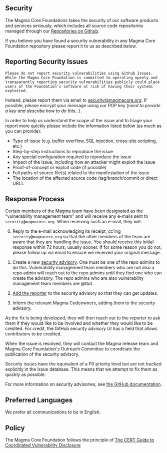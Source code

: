 ## Security

The Magma Core Foundations takes the security of our software products and services seriously, which includes all source code repositories managed through our [Repositories on Github](https://github.com/magma).

If you believe you have found a security vulnerability in any Magma Core Foundation repository please report it to us as described below.

## Reporting Security Issues

`Please do not report security vulnerabilities using Github Issues.  While the Magma Core Foundation is committed to operating openly and transparently reporting security vulnerabilities publicly could place users of the Foundation's software at risk of having their systems exploited.`

Instead, please report them via email to security@magmacore.org.  If possible, please encrypt your message using our PGP key (_need to provide a key and describe how to do this..._).

In order to help us understand the scope of the issue and to triage your report more quickly please include the information listed below (as much as you can provide):

  * Type of issue (e.g. buffer overflow, SQL injection, cross-site scripting, etc.)
  * Step-by-step instructions to reproduce the issue
  * Any special configuration required to reproduce the issue
  * Impact of the issue, including how an attacker might exploit the issue
  * Proof-of-concept or exploit code (if possible)
  * Full paths of source file(s) related to the manifestation of the issue
  * The location of the affected source code (tag/branch/commit or direct URL).

## Response Process

Certain members of the Magma team have been designated as the "vulnerability management team" and will receive any e-mails sent to `security@magmacore.org`. When receiving such an e-mail, they will:

0. Reply to the e-mail acknowledging its receipt, cc'ing `security@magmacore.org` so that the other members of the team are aware that they are handling the issue.  You should receive this initial response within 72 hours, usually sooner. If for some reason you do not, please follow up via email to ensure we received your original message.

1. Create a new [security advisory](https://github.com/magma/magma/security/advisories/new).
   One must be one of the repo admins to do this. Vulnerability management team members who are not
   also a repo admin will reach out to the repo admins until they find one who can create the advisory.
   The repo admins who are also vulnerability management team members are @tbd.
2. [Add the reporter](https://docs.github.com/en/free-pro-team@latest/github/managing-security-vulnerabilities/adding-a-collaborator-to-a-security-advisory)
   to the security advisory so that they can get updates.
3. Inform the relevant Magma Codeowners, adding them to the security advisory.

As the fix is being developed, they will then reach out to the reporter to ask them if they would like to be involved and whether they would like to be credited. For credit, the GitHub security advisory UI has a field that allows contributors to be credited.

When the issue is resolved, they will contact the Magma release team and Magma Core Foundation's Outreach Committee to coordinate the publication of the security advisory.

Security issues have the equivalent of a P0 priority level but are
not tracked explicitly in the issue database. This means that we attempt to fix them as quickly as possible.

For more information on security advisories, see [the GitHub documentation](https://docs.github.com/en/free-pro-team@latest/github/managing-security-vulnerabilities/managing-security-vulnerabilities-in-your-project).

## Preferred Languages

We prefer all communications to be in English.

## Policy

The Magma Core Foundation follows the principle of [The CERT Guide to Coordinated Vulnerability Disclosure](https://resources.sei.cmu.edu/asset_files/SpecialReport/2017_003_001_503340.pdf)
